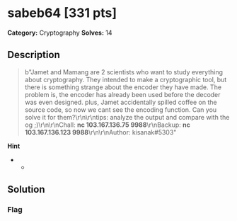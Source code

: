 # sabeb64 [331 pts]

**Category:** Cryptography
**Solves:** 14

## Description
>b"Jamet and Mamang are 2 scientists who want to study everything about cryptography. They intended to make a cryptographic tool, but there is something strange about the encoder they have made. The problem is, the encoder has already been used before the decoder was even designed. plus, Jamet accidentally spilled coffee on the source code, so now we cant see the encoding function. Can you solve it for them?\r\n\r\ntips: analyze the output and compare with the og ;)\r\n\r\nChall: **nc 103.167.136.75 9988**\r\nBackup: **nc 103.167.136.123 9988**\r\n\r\nAuthor: kisanak#5303"

**Hint**
* -

## Solution

### Flag

